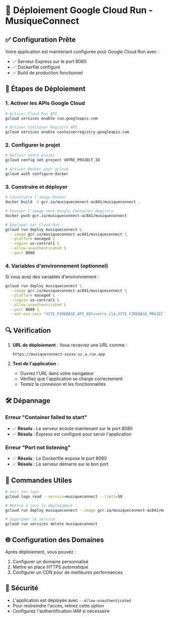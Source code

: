 # 🚀 Déploiement Google Cloud Run - MusiqueConnect

## ✅ Configuration Prête

Votre application est maintenant configurée pour Google Cloud Run avec :
- ✅ Serveur Express sur le port 8080
- ✅ Dockerfile configuré
- ✅ Build de production fonctionnel

## 🔧 Étapes de Déploiement

### 1. **Activer les APIs Google Cloud**

```bash
# Activer Cloud Run API
gcloud services enable run.googleapis.com

# Activer Container Registry API
gcloud services enable containerregistry.googleapis.com
```

### 2. **Configurer le projet**

```bash
# Définir votre projet
gcloud config set project VOTRE_PROJECT_ID

# Activer Docker pour gcloud
gcloud auth configure-docker
```

### 3. **Construire et déployer**

```bash
# Construire l'image Docker
docker build -t gcr.io/musiqueconnect-ac841/musiqueconnect .

# Pousser l'image vers Google Container Registry
docker push gcr.io/musiqueconnect-ac841/musiqueconnect

# Déployer sur Cloud Run
gcloud run deploy musiqueconnect \
  --image gcr.io/musiqueconnect-ac841/musiqueconnect \
  --platform managed \
  --region us-central1 \
  --allow-unauthenticated \
  --port 8080
```

### 4. **Variables d'environnement (optionnel)**

Si vous avez des variables d'environnement :

```bash
gcloud run deploy musiqueconnect \
  --image gcr.io/musiqueconnect-ac841/musiqueconnect \
  --platform managed \
  --region us-central1 \
  --allow-unauthenticated \
  --port 8080 \
  --set-env-vars "VITE_FIREBASE_API_KEY=votre_clé,VITE_FIREBASE_PROJECT_ID=votre_projet"
```

## 🔍 Vérification

1. **URL de déploiement** : Vous recevrez une URL comme :
   ```
   https://musiqueconnect-xxxxx-uc.a.run.app
   ```

2. **Test de l'application** :
   - Ouvrez l'URL dans votre navigateur
   - Vérifiez que l'application se charge correctement
   - Testez la connexion et les fonctionnalités

## 🛠️ Dépannage

### Erreur "Container failed to start"
- ✅ **Résolu** : Le serveur écoute maintenant sur le port 8080
- ✅ **Résolu** : Express est configuré pour servir l'application

### Erreur "Port not listening"
- ✅ **Résolu** : Le Dockerfile expose le port 8080
- ✅ **Résolu** : Le serveur démarre sur le bon port

## 📝 Commandes Utiles

```bash
# Voir les logs
gcloud logs read --service=musiqueconnect --limit=50

# Mettre à jour le déploiement
gcloud run deploy musiqueconnect --image gcr.io/musiqueconnect-ac841/musiqueconnect

# Supprimer le service
gcloud run services delete musiqueconnect
```

## 🌐 Configuration des Domaines

Après déploiement, vous pouvez :
1. Configurer un domaine personnalisé
2. Mettre en place HTTPS automatique
3. Configurer un CDN pour de meilleures performances

## 🔐 Sécurité

- L'application est déployée avec `--allow-unauthenticated`
- Pour restreindre l'accès, retirez cette option
- Configurez l'authentification IAM si nécessaire 